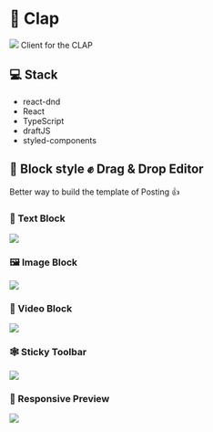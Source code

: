 # 👏 Clap
<img src="https://res.cloudinary.com/da5maaaij/image/upload/v1554703851/%EB%A6%BD%EB%B0%98%EC%9C%99%ED%81%B4.png"/>
Client for the CLAP

## 💻 Stack
* react-dnd
* React
* TypeScript
* draftJS
* styled-components

## 🧱 Block style ✊ Drag & Drop Editor
Better way to build the template of Posting 👍

### 💬 Text Block
<img src="https://res.cloudinary.com/da5maaaij/image/upload/v1554654925/day6.gif"/>

### 🖼 Image Block
<img src="https://res.cloudinary.com/da5maaaij/image/upload/v1554702610/image_align.gif"/>

### 🎥 Video Block
<img src="https://res.cloudinary.com/da5maaaij/image/upload/v1554655044/video.gif"/>

### 🕸 Sticky Toolbar
<img src="https://res.cloudinary.com/da5maaaij/image/upload/v1554702610/sticky.gif"/>

### 📱 Responsive Preview
<img src="https://res.cloudinary.com/da5maaaij/image/upload/v1554654470/responsive.gif"/>


